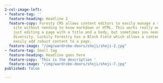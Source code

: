 ```yaml
---
2-col-image-left:
- feature-tag: ''
  feature-heading: Headline 2
  feature-copy: Foresty CMS allows content editors to easily manage a staticly generated
    site without needing to know markdown or HTML. This works really well if you're
    just editing a page with a title and a body, but sometimes you need to offer more
    diversity. Luckily Forestry has a Block Field which allows a content editor to
    easily add robust content to a page.
  feature-image: "/img/wardrobe-doors/shoji/shoji-2.jpg"
- feature-tag: Small tag
  feature-heading: Headline goes here
  feature-copy: 'This is the description '
  feature-image: "/img/wardrobe-doors/shoji/shoji-7.jpg"
published: false

---
```


